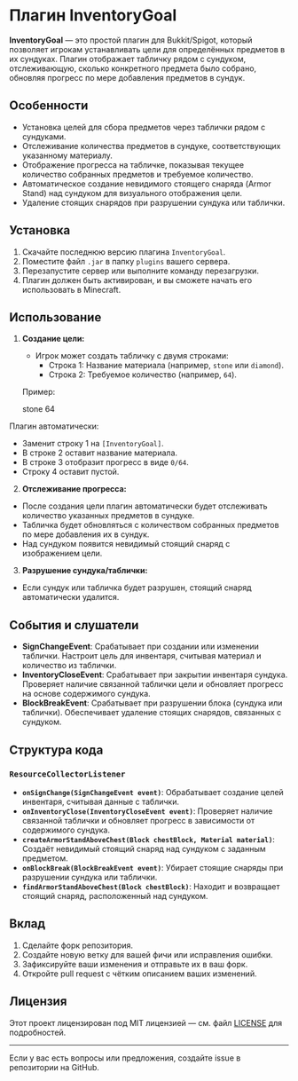 # Плагин InventoryGoal

**InventoryGoal** — это простой плагин для Bukkit/Spigot, который позволяет игрокам устанавливать цели для определённых предметов в их сундуках. Плагин отображает табличку рядом с сундуком, отслеживающую, сколько конкретного предмета было собрано, обновляя прогресс по мере добавления предметов в сундук.

## Особенности

- Установка целей для сбора предметов через таблички рядом с сундуками.
- Отслеживание количества предметов в сундуке, соответствующих указанному материалу.
- Отображение прогресса на табличке, показывая текущее количество собранных предметов и требуемое количество.
- Автоматическое создание невидимого стоящего снаряда (Armor Stand) над сундуком для визуального отображения цели.
- Удаление стоящих снарядов при разрушении сундука или таблички.

## Установка

1. Скачайте последнюю версию плагина `InventoryGoal`.
2. Поместите файл `.jar` в папку `plugins` вашего сервера.
3. Перезапустите сервер или выполните команду перезагрузки.
4. Плагин должен быть активирован, и вы сможете начать его использовать в Minecraft.

## Использование

1. **Создание цели:**
   - Игрок может создать табличку с двумя строками:
     - Строка 1: Название материала (например, `stone` или `diamond`).
     - Строка 2: Требуемое количество (например, `64`).
   
   Пример:

    stone
    64


Плагин автоматически:
- Заменит строку 1 на `[InventoryGoal]`.
- В строке 2 оставит название материала.
- В строке 3 отобразит прогресс в виде `0/64`.
- Строку 4 оставит пустой.

2. **Отслеживание прогресса:**
- После создания цели плагин автоматически будет отслеживать количество указанных предметов в сундуке.
- Табличка будет обновляться с количеством собранных предметов по мере добавления их в сундук.
- Над сундуком появится невидимый стоящий снаряд с изображением цели.

3. **Разрушение сундука/таблички:**
- Если сундук или табличка будет разрушен, стоящий снаряд автоматически удалится.

## События и слушатели

- **SignChangeEvent**: Срабатывает при создании или изменении таблички. Настроит цель для инвентаря, считывая материал и количество из таблички.
- **InventoryCloseEvent**: Срабатывает при закрытии инвентаря сундука. Проверяет наличие связанной таблички цели и обновляет прогресс на основе содержимого сундука.
- **BlockBreakEvent**: Срабатывает при разрушении блока (сундука или таблички). Обеспечивает удаление стоящих снарядов, связанных с сундуком.

## Структура кода

### `ResourceCollectorListener`

- **`onSignChange(SignChangeEvent event)`**: Обрабатывает создание целей инвентаря, считывая данные с таблички.
- **`onInventoryClose(InventoryCloseEvent event)`**: Проверяет наличие связанной таблички и обновляет прогресс в зависимости от содержимого сундука.
- **`createArmorStandAboveChest(Block chestBlock, Material material)`**: Создаёт невидимый стоящий снаряд над сундуком с заданным предметом.
- **`onBlockBreak(BlockBreakEvent event)`**: Убирает стоящие снаряды при разрушении сундука или таблички.
- **`findArmorStandAboveChest(Block chestBlock)`**: Находит и возвращает стоящий снаряд, расположенный над сундуком.

## Вклад

1. Сделайте форк репозитория.
2. Создайте новую ветку для вашей фичи или исправления ошибки.
3. Зафиксируйте ваши изменения и отправьте их в ваш форк.
4. Откройте pull request с чётким описанием ваших изменений.

## Лицензия

Этот проект лицензирован под MIT лицензией — см. файл [LICENSE](LICENSE) для подробностей.

---

Если у вас есть вопросы или предложения, создайте issue в репозитории на GitHub.
